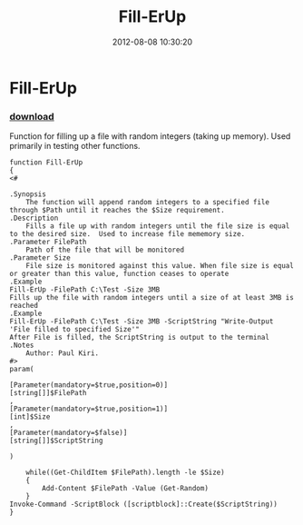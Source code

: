 ﻿---
pid:            3560
poster:         Paul K
title:          Fill-ErUp
date:           2012-08-08 10:30:20
format:         posh
parent:         0
parent:         0

---

# Fill-ErUp

### [download](3560.ps1)

Function for filling up a file with random integers (taking up memory).  Used primarily in testing other functions.

```posh
function Fill-ErUp
{
<#

.Synopsis
    The function will append random integers to a specified file through $Path until it reaches the $Size requirement.
.Description
    Fills a file up with random integers until the file size is equal to the desired size.  Used to increase file mememory size.
.Parameter FilePath
    Path of the file that will be monitored
.Parameter Size
    File size is monitored against this value. When file size is equal or greater than this value, function ceases to operate
.Example
Fill-ErUp -FilePath C:\Test -Size 3MB
Fills up the file with random integers until a size of at least 3MB is reached
.Example
Fill-ErUp -FilePath C:\Test -Size 3MB -ScriptString "Write-Output 'File filled to specified Size'"
After File is filled, the ScriptString is output to the terminal
.Notes
	Author: Paul Kiri.
#>
param(

[Parameter(mandatory=$true,position=0)]
[string[]]$FilePath
,
[Parameter(mandatory=$true,position=1)]
[int]$Size
,
[Parameter(mandatory=$false)]
[string[]]$ScriptString

)

    while((Get-ChildItem $FilePath).length -le $Size)
    {
        Add-Content $FilePath -Value (Get-Random)
    }
Invoke-Command -ScriptBlock ([scriptblock]::Create($ScriptString))
}
```
